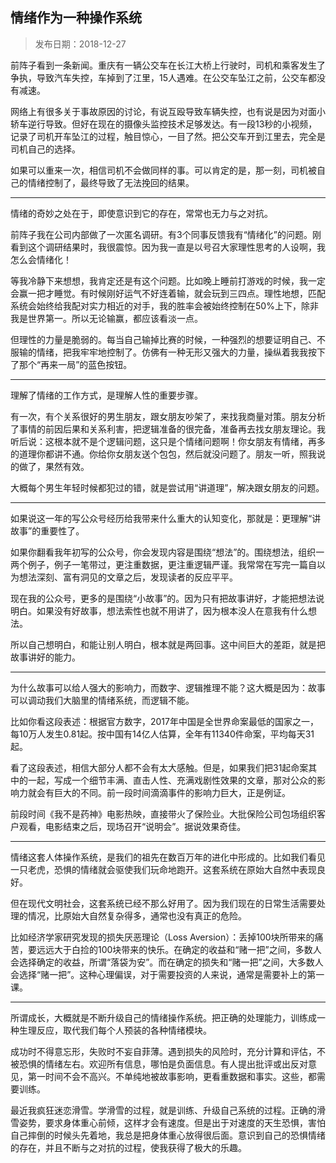 ## 情绪作为一种操作系统

> 发布日期：2018-12-27

前阵子看到一条新闻。重庆有一辆公交车在长江大桥上行驶时，司机和乘客发生了争执，导致汽车失控，车掉到了江里，15人遇难。在公交车坠江之前，公交车都没有减速。

网络上有很多关于事故原因的讨论，有说互殴导致车辆失控，也有说是因为对面小轿车逆行导致。但好在现在的摄像头监控技术足够发达。有一段13秒的小视频，记录了司机开车坠江的过程，触目惊心，一目了然。把公交车开到江里去，完全是司机自己的选择。

如果可以重来一次，相信司机不会做同样的事。可以肯定的是，那一刻，司机被自己的情绪控制了，最终导致了无法挽回的结果。

---

情绪的奇妙之处在于，即使意识到它的存在，常常也无力与之对抗。

前阵子我在公司内部做了一次匿名调研。有3个同事反馈我有“情绪化”的问题。刚看到这个调研结果时，我很震惊。因为我一直是以号召大家理性思考的人设啊，我怎么会情绪化！

等我冷静下来想想，我肯定还是有这个问题。比如晚上睡前打游戏的时候，我一定会赢一把才睡觉。有时候刚好运气不好连着输，就会玩到三四点。理性地想，匹配系统会始终给我配对实力相近的对手，我的胜率会被始终控制在50%上下，除非我是世界第一。所以无论输赢，都应该看淡一点。

但理性的力量是脆弱的。每当自己输掉比赛的时候，一种强烈的想要证明自己、不服输的情绪，把我牢牢地控制了。仿佛有一种无形又强大的力量，操纵着我我按下了那个“再来一局”的蓝色按钮。

---

理解了情绪的工作方式，是理解人性的重要步骤。

有一次，有个关系很好的男生朋友，跟女朋友吵架了，来找我商量对策。朋友分析了事情的前因后果和关系利害，把逻辑准备的很完备，准备再去找女朋友理论。我听后说：这根本就不是个逻辑问题，这只是个情绪问题啊！你女朋友有情绪，再多的道理你都讲不通。你给你女朋友送个包包，然后就没问题了。朋友一听，照我说的做了，果然有效。

大概每个男生年轻时候都犯过的错，就是尝试用“讲道理”，解决跟女朋友的问题。


---

如果说这一年的写公众号经历给我带来什么重大的认知变化，那就是：更理解“讲故事”的重要性了。

如果你翻看我年初写的公众号，你会发现内容是围绕“想法”的。围绕想法，组织一两个例子，例子一笔带过，更注重数据，更注重逻辑严谨。我常常在写完一篇自以为想法深刻、富有洞见的文章之后，发现读者的反应平平。

现在我的公众号，更多的是围绕“小故事”的。因为只有把故事讲好，才能把想法说明白。如果没有好故事，想法索性也就不用讲了，因为根本没人在意我有什么想法。

所以自己想明白，和能让别人明白，根本就是两回事。这中间巨大的差距，就是把故事讲好的能力。

---


为什么故事可以给人强大的影响力，而数字、逻辑推理不能？这大概是因为：故事可以调动我们大脑里的情绪系统，而逻辑不能。

比如你看这段表述：根据官方数字，2017年中国是全世界命案最低的国家之一，每10万人发生0.81起。按中国有14亿人估算，全年有11340件命案，平均每天31起。

看了这段表述，相信大部分人都不会有太大感触。但是，如果我们把31起命案其中的一起，写成一个细节丰满、直击人性、充满戏剧性效果的文章，那对公众的影响力就会有巨大的不同。前一段时间滴滴事件的影响力巨大，正是例证。

前段时间《我不是药神》电影热映，直接带火了保险业。大批保险公司包场组织客户观看，电影结束之后，现场召开“说明会”。据说效果奇佳。


---

情绪这套人体操作系统，是我们的祖先在数百万年的进化中形成的。比如我们看见一只老虎，恐惧的情绪就会驱使我们玩命地跑开。这套系统在原始大自然中表现良好。

但在现代文明社会，这套系统已经不那么好用了。因为我们现在的日常生活需要处理的情况，比原始大自然复杂得多，通常也没有真正的危险。

比如经济学家研究发现的损失厌恶理论（Loss Aversion）：丢掉100块所带来的痛苦，要远远大于白捡的100块带来的快乐。在确定的收益和“赌一把”之间，多数人会选择确定的收益，所谓“落袋为安”。而在确定的损失和“赌一把”之间，大多数人会选择“赌一把”。这种心理偏误，对于需要投资的人来说，通常是需要补上的第一课。


---

所谓成长，大概就是不断升级自己的情绪操作系统。把正确的处理能力，训练成一种生理反应，取代我们每个人预装的各种情绪模块。

成功时不得意忘形，失败时不妄自菲薄。遇到损失的风险时，充分计算和评估，不被恐惧的情绪左右。欢迎所有信息，哪怕是负面信息。有人提出批评或出反对意见，第一时间不会不高兴。不单纯地被故事影响，更看重数据和事实。这些，都需要训练。

最近我疯狂迷恋滑雪。学滑雪的过程，就是训练、升级自己系统的过程。正确的滑雪姿势，要求身体重心前倾，这样才会有速度。但是出于对速度的天生恐惧，害怕自己摔倒的时候头先着地，我总是把身体重心放得很后面。意识到自己的恐惧情绪的存在，并且不断与之对抗的过程，使我获得了极大的乐趣。



